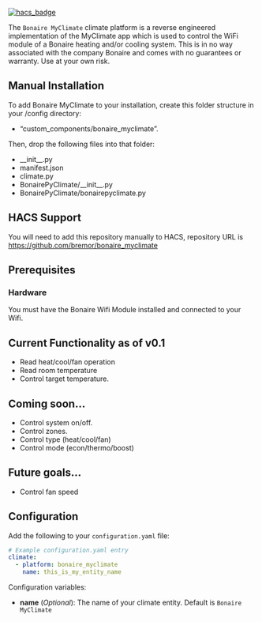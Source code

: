[![hacs_badge](https://img.shields.io/badge/HACS-Default-orange.svg?style=for-the-badge)](https://github.com/custom-components/hacs)

The `Bonaire MyClimate` climate platform is a reverse engineered implementation of the MyClimate app which is used to control the WiFi module of a Bonaire heating and/or cooling system. This is in no way associated with the company Bonaire and comes with no guarantees or warranty. Use at your own risk.

## Manual Installation 
To add Bonaire MyClimate to your installation, create this folder structure in your /config directory:
- “custom_components/bonaire_myclimate”.

Then, drop the following files into that folder:
- \_\_init__.py
- manifest.json
- climate.py
- BonairePyClimate/\_\_init__.py
- BonairePyClimate/bonairepyclimate.py

## HACS Support
You will need to add this repository manually to HACS, repository URL is https://github.com/bremor/bonaire_myclimate 

## Prerequisites
### Hardware
You must have the Bonaire Wifi Module installed and connected to your Wifi.

## Current Functionality as of v0.1
- Read heat/cool/fan operation
- Read room temperature
- Control target temperature.

## Coming soon...
- Control system on/off.
- Control zones.
- Control type (heat/cool/fan)
- Control mode (econ/thermo/boost) 

## Future goals...
- Control fan speed

## Configuration
Add the following to your `configuration.yaml` file:

```yaml
# Example configuration.yaml entry
climate:
  - platform: bonaire_myclimate
    name: this_is_my_entity_name
```

Configuration variables:

- **name** (*Optional*): The name of your climate entity. Default is `Bonaire MyClimate`
